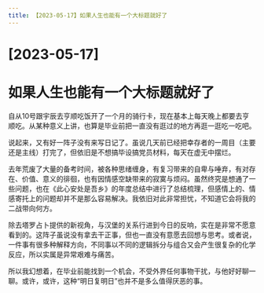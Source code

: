 ```yaml
---
title: 【2023-05-17】如果人生也能有一个大标题就好了
---
```


# [2023-05-17]
# 如果人生也能有一个大标题就好了

自从10号跟宇辰去亨顺吃饭开了一个月的骑行卡，现在基本上每天晚上都要去亨顺吃。从某种意义上讲，也算是毕业前把一直没有逛过的地方再逛一逛吃一吃吧。

说起来，又有好一阵子没有来写日记了。虽说几天前已经把幸存者的一周目（主要还是主线）打完了，但依旧是不想搞毕设搞党员材料，每天在虚无中摆烂。

去年荒废了大量的备考时间，被各种思绪缠身，有复习带来的自卑与唾弃，有对存在、价值、意义的徘徊，也有因情感空缺带来的寂寞与烦闷。虽然终究是想通了一些问题，也在《此心安处是吾乡》的年度总结中进行了总结梳理，但感情上的、情感寄托上的问题却并不是那么容易解决。我依旧对此非常担忧，不知道它会将我的二战带向何方。

除去塔罗占卜提供的新视角，与汉堡的关系行进到今日的反响，实在是非常不愿意看到的。这阵子虽说没有拿去干正事，但也一直没有意愿去回想与思考。或者说，一件事有很多种解释方向，不同事以不同的逻辑拆分与组合又会产生很复杂的化学反应，所以实属是异常艰难与痛苦。

所以我幻想着，在毕业前能找到一个机会，不受外界任何事物干扰，与他好好聊一聊。或许，或许，这种“明日复明日”也并不是多么值得厌恶的事。
